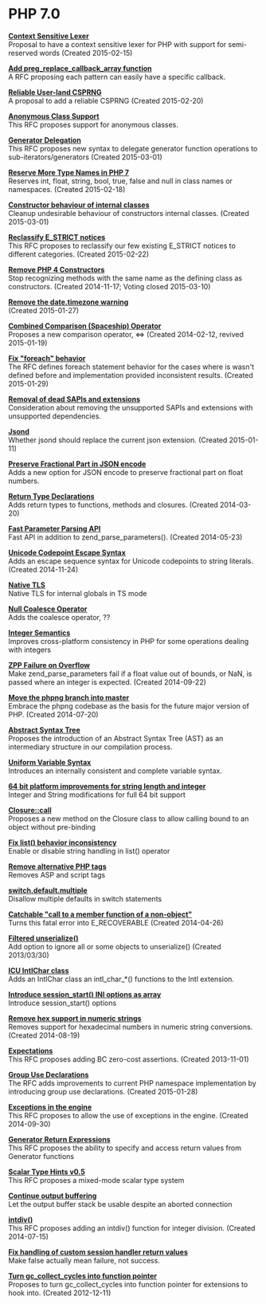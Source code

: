 # PHP 7.0

**[Context Sensitive Lexer](Context_Sensitive_Lexer.md)**  
Proposal to have a context sensitive lexer for PHP with support for semi-reserved words (Created 2015-02-15)

**[Add preg_replace_callback_array function](Add_preg_replace_callback_array_function.md)**  
A RFC proposing each pattern can easily have a specific callback.

**[Reliable User-land CSPRNG](Reliable_User-land_CSPRNG.md)**  
A proposal to add a reliable CSPRNG (Created 2015-02-20)

**[Anonymous Class Support](Anonymous_Class_Support.md)**  
This RFC proposes support for anonymous classes.

**[Generator Delegation](Generator_Delegation.md)**  
This RFC proposes new syntax to delegate generator function operations to sub-iterators/generators (Created 2015-03-01)

**[Reserve More Type Names in PHP 7](Reserve_More_Type_Names_in_PHP_7.md)**  
Reserves int, float, string, bool, true, false and null in class names or namespaces. (Created 2015-02-18)

**[Constructor behaviour of internal classes](Constructor_behaviour_of_internal_classes.md)**  
Cleanup undesirable behaviour of constructors internal classes. (Created 2015-03-01)

**[Reclassify E_STRICT notices](Reclassify_E_STRICT_notices.md)**  
This RFC proposes to reclassify our few existing E_STRICT notices to different categories. (Created 2015-02-22)

**[Remove PHP 4 Constructors](Remove_PHP_4_Constructors.md)**  
Stop recognizing methods with the same name as the defining class as constructors. (Created 2014-11-17; Voting closed 2015-03-10)

**[Remove the date.timezone warning](Remove_the_date.timezone_warning.md)**  
(Created 2015-01-27)

**[Combined Comparison (Spaceship) Operator](Combined_Comparison_Spaceship_Operator.md)**  
Proposes a new comparison operator, <=> (Created 2014-02-12, revived 2015-01-19)

**[Fix "foreach" behavior](Fix_foreach_behavior.md)**  
The RFC defines foreach statement behavior for the cases where is wasn't defined before and implementation provided inconsistent results. (Created 2015-01-29)

**[Removal of dead SAPIs and extensions](Removal_of_dead_SAPIs_and_extensions.md)**  
Consideration about removing the unsupported SAPIs and extensions with unsupported dependencies.

**[Jsond](Jsond.md)**  
Whether jsond should replace the current json extension. (Created 2015-01-11)

**[Preserve Fractional Part in JSON encode](Preserve_Fractional_Part_in_JSON_encode.md)**  
Adds a new option for JSON encode to preserve fractional part on float numbers.

**[Return Type Declarations](Return_Type_Declarations.md)**  
Adds return types to functions, methods and closures. (Created 2014-03-20)

**[Fast Parameter Parsing API](Fast_Parameter_Parsing_API.md)**  
Fast API in addition to zend_parse_parameters(). (Created 2014-05-23)

**[Unicode Codepoint Escape Syntax](Unicode_Codepoint_Escape_Syntax.md)**  
Adds an escape sequence syntax for Unicode codepoints to string literals. (Created 2014-11-24)

**[Native TLS](Native_TLS.md)**  
Native TLS for internal globals in TS mode

**[Null Coalesce Operator](Null_Coalesce_Operator.md)**  
Adds the coalesce operator, ??

**[Integer Semantics](Integer_Semantics.md)**  
Improves cross-platform consistency in PHP for some operations dealing with integers

**[ZPP Failure on Overflow](ZPP_Failure_on_Overflow.md)**  
Make zend_parse_parameters fail if a float value out of bounds, or NaN, is passed where an integer is expected. (Created 2014-09-22)

**[Move the phpng branch into master](Move_the_phpng_branch_into_master.md)**  
Embrace the phpng codebase as the basis for the future major version of PHP. (Created 2014-07-20)

**[Abstract Syntax Tree](Abstract_Syntax_Tree.md)**  
Proposes the introduction of an Abstract Syntax Tree (AST) as an intermediary structure in our compilation process.

**[Uniform Variable Syntax](Uniform_Variable_Syntax.md)**  
Introduces an internally consistent and complete variable syntax.

**[64 bit platform improvements for string length and integer](64_bit_platform_improvements_for_string_length_and_integer.md)**  
Integer and String modifications for full 64 bit support

**[Closure::call](Closure_call.md)**  
Proposes a new method on the Closure class to allow calling bound to an object without pre-binding

**[Fix list() behavior inconsistency](Fix_list_behavior_inconsistency.md)**  
Enable or disable string handling in list() operator

**[Remove alternative PHP tags](Remove_alternative_PHP_tags.md)**  
Removes ASP and script tags

**[switch.default.multiple](switch.default.multiple.md)**  
Disallow multiple defaults in switch statements

**[Catchable "call to a member function of a non-object"](Catchable_call_to_a_member_function_of_a_non-object.md)**  
Turns this fatal error into E_RECOVERABLE (Created 2014-04-26)

**[Filtered unserialize()](Filtered_unserialize.md)**  
Add option to ignore all or some objects to unserialize() (Created 2013/03/30)

**[ICU IntlChar class](ICU_IntlChar_class.md)**  
Adds an IntlChar class an intl_char_*() functions to the Intl extension.

**[Introduce session_start() INI options as array](Introduce_session_start_INI_options_as_array.md)**  
Introduce session_start() options

**[Remove hex support in numeric strings](Remove_hex_support_in_numeric_strings.md)**  
Removes support for hexadecimal numbers in numeric string conversions. (Created 2014-08-19)

**[Expectations](Expectations.md)**  
This RFC proposes adding BC zero-cost assertions. (Created 2013-11-01)

**[Group Use Declarations](Group_Use_Declarations.md)**  
The RFC adds improvements to current PHP namespace implementation by introducing group use declarations. (Created 2015-01-28)

**[Exceptions in the engine](Exceptions_in_the_engine.md)**  
This RFC proposes to allow the use of exceptions in the engine. (Created 2014-09-30)

**[Generator Return Expressions](Generator_Return_Expressions.md)**  
This RFC proposes the ability to specify and access return values from Generator functions

**[Scalar Type Hints v0.5](Scalar_Type_Hints_v0.5.md)**  
This RFC proposes a mixed-mode scalar type system

**[Continue output buffering](Continue_output_buffering.md)**  
Let the output buffer stack be usable despite an aborted connection

**[intdiv()](intdiv.md)**  
This RFC proposes adding an intdiv() function for integer division. (Created 2014-07-15)

**[Fix handling of custom session handler return values](Fix_handling_of_custom_session_handler_return_values.md)**  
Make false actually mean failure, not success.

**[Turn gc_collect_cycles into function pointer](Turn_gc_collect_cycles_into_function_pointer.md)**  
Proposes to turn gc_collect_cycles into function pointer for extensions to hook into. (Created 2012-12-11)
